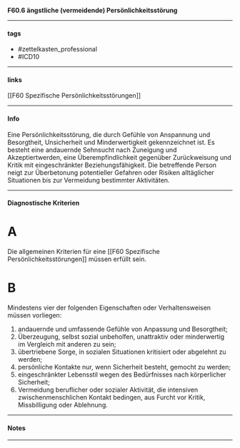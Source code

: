 __F60.6 ängstliche (vermeidende) Persönlichkeitsstörung__

___________________________________________
#### tags

- #zettelkasten_professional
- #ICD10 
___________________________________________
#### links

[[F60 Spezifische Persönlichkeitsstörungen]]

___________________________________________
#### Info  
Eine Persönlichkeitsstörung, die durch Gefühle von Anspannung und Besorgtheit, Unsicherheit und Minderwertigkeit gekennzeichnet ist. Es besteht eine andauernde Sehnsucht nach Zuneigung und Akzeptiertwerden, eine Überempfindlichkeit gegenüber Zurückweisung und Kritik mit eingeschränkter Beziehungsfähigkeit. Die betreffende Person neigt zur Überbetonung potentieller Gefahren oder Risiken alltäglicher Situationen bis zur Vermeidung bestimmter Aktivitäten.
___________________________________________
#### Diagnostische Kriterien

# A
Die allgemeinen Kriterien für eine [[F60 Spezifische Persönlichkeitsstörungen]] müssen erfüllt sein.

# B
Mindestens vier der folgenden Eigenschaften oder Verhaltensweisen müssen vorliegen:

1. andauernde und umfassende Gefühle von Anpassung und Besorgtheit;
2. Überzeugung, selbst sozial unbeholfen, unattraktiv oder minderwertig im Vergleich mit anderen zu sein;
3. übertriebene Sorge, in sozialen Situationen kritisiert oder abgelehnt zu werden;
4. persönliche Kontakte nur, wenn Sicherheit besteht, gemocht zu werden;
5. eingeschränkter Lebensstil wegen des Bedürfnisses nach körperlicher Sicherheit;
6. Vermeidung beruflicher oder sozialer Aktivität, die intensiven zwischenmenschlichen Kontakt bedingen, aus Furcht vor Kritik, Missbilligung oder Ablehnung.

___________________________________________
#### Notes

___________________________________________

